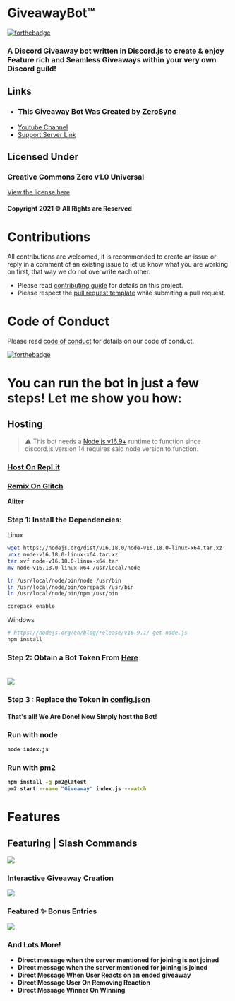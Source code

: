 # GiveawayBot™
[![forthebadge](https://forthebadge.com/images/badges/made-with-javascript.svg)](https://forthebadge.com)

### A Discord Giveaway bot written in Discord.js to create & enjoy Feature rich and Seamless Giveaways within your very own Discord guild!

## Links
- ### This Giveaway Bot Was Created by [ZeroSync](https://youtube.com/c/ZeroSync/)
- [Youtube Channel](https://www.youtube.com/c/ZeroSync)
- [Support Server Link](https://discord.gg/ARu4hr6hJw)

## Licensed Under
### Creative Commons Zero v1.0 Universal
[View the license here](https://github.com/ZeroDiscord/Giveaway/blob/master/LICENSE)
#### Copyright 2021 © All Rights are Reserved 

# Contributions

All contributions are welcomed, it is recommended to create an issue or reply in a comment of an existing issue to let us know what you are working on first, that way we do not overwrite each other.

- Please read [contributing guide](.github/CONTRIBUTING.md) for details on this project.
- Please respect the [pull request template](.github/PULL_REQUEST_TEMPLATE/pull_request_template.md) while submiting a pull request.

# Code of Conduct

Please read [code of conduct](.github/CODE_OF_CONDUCT.md) for details on our code of conduct.

[![forthebadge](https://forthebadge.com/images/badges/it-works-why.svg)](https://forthebadge.com)

# You can run the bot in just a few steps! Let me show you how:
## Hosting 
> ⚠  This bot needs a [Node.js v16.9+](https://nodejs.org/en/blog/release/v16.9.0/)  runtime to function since discord.js version 14 requires said node version to function.

### [Host On Repl.it](https://repl.it/github/ZeroDiscord/Giveaway)
### [Remix On Glitch](https://glitch.com/edit/#!/import/github/ZeroDiscord/Giveaway)

**Aliter**

### Step 1: Install the Dependencies:
Linux 
```sh
wget https://nodejs.org/dist/v16.18.0/node-v16.18.0-linux-x64.tar.xz
unxz node-v16.18.0-linux-x64.tar.xz
tar xvf node-v16.18.0-linux-x64.tar
mv node-v16.18.0-linux-x64 /usr/local/node

ln /usr/local/node/bin/node /usr/bin
ln /usr/local/node/bin/corepack /usr/bin
ln /usr/local/node/bin/npm /usr/bin

corepack enable
```
Windows 
```sh
# https://nodejs.org/en/blog/release/v16.9.1/ get node.js
npm install 
```

### Step 2: Obtain a Bot Token From [Here](https://discord.com/developers) <br> <br>
<kbd>
  <img src="https://zerosnap.000webhostapp.com/2faykzzg.gif">
</kbd>
<b>
  

### Step 3 : Replace the Token in [config.json](https://github.com/ZeroDiscord/Giveaway/blob/master/config.json) <br>
#### That's all! We Are Done! Now Simply host the Bot!

### Run with node
```sh
node index.js
```
### Run with pm2
```sh
npm install -g pm2@latest
pm2 start --name "Giveaway" index.js --watch
```

# Features
## Featuring | Slash Commands 
<kbd>
  <img src="https://zerosnap.000webhostapp.com/ktfoi0f9.gif">
</kbd>
<b>
  
### Interactive Giveaway Creation
  
  <kbd>
  <img src="https://zerosnap.000webhostapp.com/mig6cvt0.gif">
</kbd>
<b>
  
### Featured ✨ Bonus Entries 
<kbd>
  <img src="https://zerosnap.000webhostapp.com/8eblx4sc.gif">
</kbd>
<b>

  
### And Lots More!
- Direct message when the server mentioned for joining is not joined
- Direct message when the server mentioned for joining is joined 
- Direct Message When User Reacts on an ended giveaway
- Direct Message User On Removing Reaction
- Direct Message Winner On Winning
